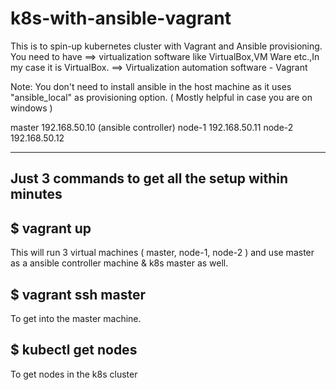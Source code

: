 # k8s-with-ansible-vagrant

This is to spin-up kubernetes cluster with Vagrant and Ansible provisioning.
You need to have ==> virtualization software like VirtualBox,VM Ware etc.,In my case it is VirtualBox. 
                 ==> Virtualization automation software - Vagrant
                 
Note: You don't need to install ansible in the host machine as it uses "ansible_local" as provisioning option. 
      ( Mostly helpful in case you are on windows )
      
    
 master 192.168.50.10 (ansible controller)
 node-1 192.168.50.11
 node-2 192.168.50.12
 
 
----------------------------------------------------------------------
Just 3 commands to get all the setup within minutes 
----------------------------------------------------------------------

$ vagrant up 
 ------------
  This will run 3 virtual machines ( master, node-1, node-2 ) and use master as a ansible controller machine & k8s master as well.
  
$ vagrant ssh master
 -------------------
  To get into the master machine.
  
$ kubectl get nodes
 ------------------
  To get nodes in the k8s cluster
